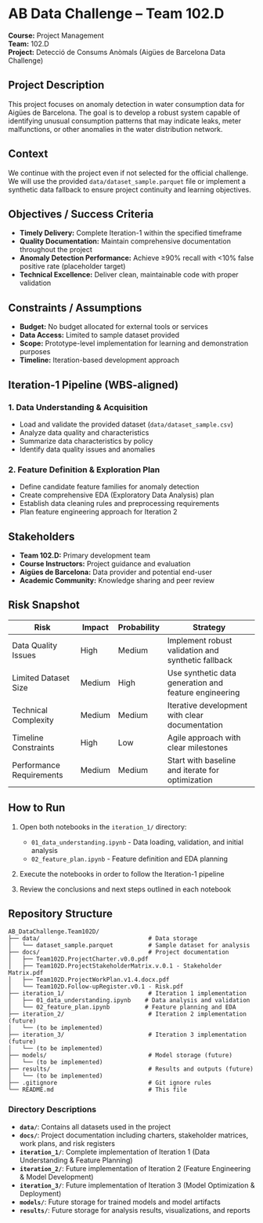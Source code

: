 # AB Data Challenge – Team 102.D

**Course:** Project Management  
**Team:** 102.D  
**Project:** Detecció de Consums Anòmals (Aigües de Barcelona Data Challenge)

## Project Description

This project focuses on anomaly detection in water consumption data for Aigües de Barcelona. The goal is to develop a robust system capable of identifying unusual consumption patterns that may indicate leaks, meter malfunctions, or other anomalies in the water distribution network.

## Context

We continue with the project even if not selected for the official challenge. We will use the provided `data/dataset_sample.parquet` file or implement a synthetic data fallback to ensure project continuity and learning objectives.

## Objectives / Success Criteria

- **Timely Delivery:** Complete Iteration-1 within the specified timeframe
- **Quality Documentation:** Maintain comprehensive documentation throughout the project
- **Anomaly Detection Performance:** Achieve ≥90% recall with <10% false positive rate (placeholder target)
- **Technical Excellence:** Deliver clean, maintainable code with proper validation

## Constraints / Assumptions

- **Budget:** No budget allocated for external tools or services
- **Data Access:** Limited to sample dataset provided
- **Scope:** Prototype-level implementation for learning and demonstration purposes
- **Timeline:** Iteration-based development approach

## Iteration-1 Pipeline (WBS-aligned)

### 1. Data Understanding & Acquisition
- Load and validate the provided dataset (`data/dataset_sample.csv`)
- Analyze data quality and characteristics
- Summarize data characteristics by policy
- Identify data quality issues and anomalies

### 2. Feature Definition & Exploration Plan
- Define candidate feature families for anomaly detection
- Create comprehensive EDA (Exploratory Data Analysis) plan
- Establish data cleaning rules and preprocessing requirements
- Plan feature engineering approach for Iteration 2

## Stakeholders

- **Team 102.D:** Primary development team
- **Course Instructors:** Project guidance and evaluation
- **Aigües de Barcelona:** Data provider and potential end-user
- **Academic Community:** Knowledge sharing and peer review

## Risk Snapshot

| Risk | Impact | Probability | Strategy |
|------|--------|-------------|----------|
| Data Quality Issues | High | Medium | Implement robust validation and synthetic fallback |
| Limited Dataset Size | Medium | High | Use synthetic data generation and feature engineering |
| Technical Complexity | Medium | Medium | Iterative development with clear documentation |
| Timeline Constraints | High | Low | Agile approach with clear milestones |
| Performance Requirements | Medium | Medium | Start with baseline and iterate for optimization |

## How to Run

1. Open both notebooks in the `iteration_1/` directory:
   - `01_data_understanding.ipynb` - Data loading, validation, and initial analysis
   - `02_feature_plan.ipynb` - Feature definition and EDA planning

2. Execute the notebooks in order to follow the Iteration-1 pipeline

3. Review the conclusions and next steps outlined in each notebook

## Repository Structure

```
AB_DataChallenge.Team102D/
├── data/                               # Data storage
│   └── dataset_sample.parquet          # Sample dataset for analysis
├── docs/                               # Project documentation
│   ├── Team102D.ProjectCharter.v0.0.pdf
│   ├── Team102D.ProjectStakeholderMatrix.v.0.1 - Stakeholder Matrix.pdf
│   ├── Team102D.ProjectWorkPlan.v1.4.docx.pdf
│   └── Team102D.Follow-upRegister.v0.1 - Risk.pdf
├── iteration_1/                        # Iteration 1 implementation
│   ├── 01_data_understanding.ipynb    # Data analysis and validation
│   └── 02_feature_plan.ipynb          # Feature planning and EDA
├── iteration_2/                        # Iteration 2 implementation (future)
│   └── (to be implemented)
├── iteration_3/                        # Iteration 3 implementation (future)
│   └── (to be implemented)
├── models/                             # Model storage (future)
│   └── (to be implemented)
├── results/                            # Results and outputs (future)
│   └── (to be implemented)
├── .gitignore                          # Git ignore rules
└── README.md                           # This file
```

### Directory Descriptions

- **`data/`**: Contains all datasets used in the project
- **`docs/`**: Project documentation including charters, stakeholder matrices, work plans, and risk registers
- **`iteration_1/`**: Complete implementation of Iteration 1 (Data Understanding & Feature Planning)
- **`iteration_2/`**: Future implementation of Iteration 2 (Feature Engineering & Model Development)
- **`iteration_3/`**: Future implementation of Iteration 3 (Model Optimization & Deployment)
- **`models/`**: Future storage for trained models and model artifacts
- **`results/`**: Future storage for analysis results, visualizations, and reports